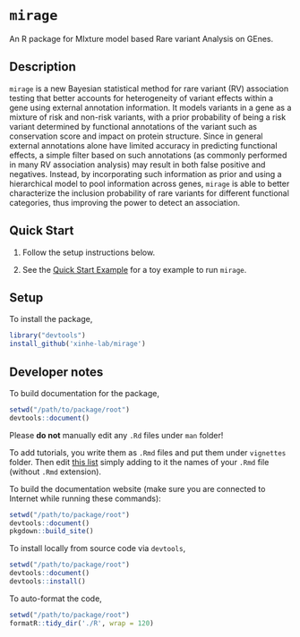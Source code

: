 # `mirage`

An R package for MIxture model based Rare variant Analysis on GEnes. 

## Description

`mirage` is a new Bayesian statistical method for rare variant (RV) association testing that better accounts for heterogeneity of variant effects within a gene using 
external annotation information. It models variants in a gene as a mixture of risk and non-risk variants, with a prior probability of being a risk variant determined by functional annotations of the variant such as
conservation score and impact on protein structure. Since in general external annotations alone have limited accuracy in predicting functional effects, a simple filter based on such annotations (as commonly performed in 
many RV association analysis) may result in both false positive and negatives. Instead, by incorporating such information as prior and using a hierarchical model to pool information across genes, `mirage` is able to better
characterize the inclusion probability of rare variants for different functional categories, thus improving the power to detect an association.

## Quick Start

1. Follow the setup instructions below.

2. See the [Quick Start Example](https://xinhe-lab.github.io/mirage/articles/mwe.html) for a toy example to run `mirage`.

## Setup

To install the package,

```R
library("devtools")
install_github('xinhe-lab/mirage')
```

## Developer notes

To build documentation for the package,

```R
setwd("/path/to/package/root")
devtools::document()
```
Please **do not** manually edit any `.Rd` files under `man` folder!

To add tutorials, you write them as `.Rmd` files and put them under
`vignettes` folder. Then edit [this list](https://github.com/xinhe-lab/mirage/blob/fc6e9f664740996def10e6b35f2b754d91e4c329/_pkgdown.yml#L21)
simply adding to it the names of your `.Rmd` file (without `.Rmd` extension).

To build the documentation website (make sure you are
connected to Internet while running these commands):

```R
setwd("/path/to/package/root")
devtools::document()
pkgdown::build_site()
```

To install locally from source code via `devtools`, 

```R
setwd("/path/to/package/root")
devtools::document()
devtools::install()
```

To auto-format the code,
```R
setwd("/path/to/package/root")
formatR::tidy_dir('./R', wrap = 120)
```
